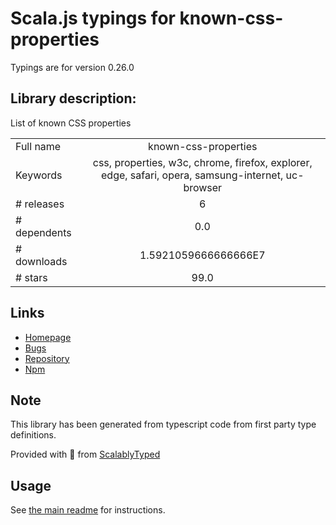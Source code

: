 
# Scala.js typings for known-css-properties

Typings are for version 0.26.0

## Library description:
List of known CSS properties

|                    |                 |
| ------------------ | :-------------: |
| Full name          | known-css-properties |
| Keywords           | css, properties, w3c, chrome, firefox, explorer, edge, safari, opera, samsung-internet, uc-browser |
| # releases         | 6 |
| # dependents       | 0.0 |
| # downloads        | 1.5921059666666666E7 |
| # stars            | 99.0 |

## Links
- [Homepage](https://github.com/known-css/known-css-properties#readme)
- [Bugs](https://github.com/known-css/known-css-properties/issues)
- [Repository](https://github.com/known-css/known-css-properties)
- [Npm](https://www.npmjs.com/package/known-css-properties)
    


## Note
This library has been generated from typescript code from first party type definitions.

Provided with :purple_heart: from [ScalablyTyped](https://github.com/oyvindberg/ScalablyTyped)

## Usage
See [the main readme](../../readme.md) for instructions.


